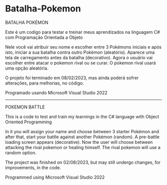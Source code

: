 # Batalha-Pokemon


BATALHA POKÉMON

Este é um codigo para testar e treinar meus aprendizados na linguagem C# com Programação Orientada a Objeto

Nele você vai atribuir seu nome e escolher entre 3 Pokémons iniciais e após isto, iniciar a sua batalha contra outro Pokémon (aleatório).
Aparece uma tela de carregamento antes da batalha (decorativo).
Agora o usuário vai escolher entre atacar o pokemon rival ou se curar. O pokemon rival usará uma opção aleatória.

O projeto foi terminado em 08/02/2023, mas ainda poderá sofrer alterações, para melhorias, no código.

Programado usando Microsoft Visual Studio 2022

-------------------------------------------------------------------------

POKEMON BATTLE

This is a code to test and train my learnings in the C# language with Object Oriented Programming

In it you will assign your name and choose between 3 starter Pokémon and after that, start your battle against another Pokémon (random).
A pre-battle loading screen appears (decorative).
Now the user will choose between attacking the rival pokemon or healing himself. The rival pokemon will use a random option.

The project was finished on 02/08/2023, but may still undergo changes, for improvements, in the code.

Programmed using Microsoft Visual Studio 2022
